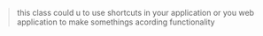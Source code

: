 >this class could u to use shortcuts in your application or you web application to make somethings
acording functionality
